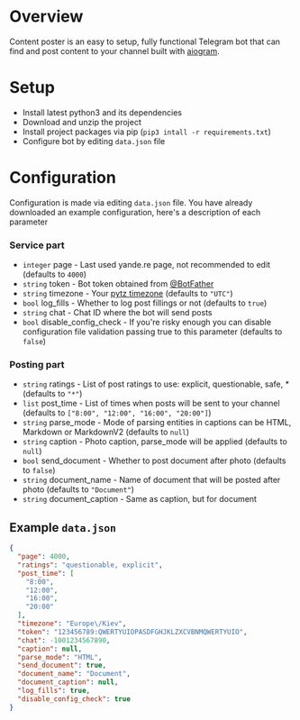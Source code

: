 # Overview
Content poster is an easy to setup\, fully functional Telegram bot that can find and post content to your channel built with [aiogram](https://github.com/aiogram/aiogram)\.
# Setup
 - Install latest python3 and its dependencies
 - Download and unzip the project
 - Install project packages via pip (`pip3 intall -r requirements.txt`)
 - Configure bot by editing `data.json` file
# Configuration
Configuration is made via editing `data.json` file\. You have already downloaded an example configuration\, here's a description of each parameter
### Service part
 - `integer` page \- Last used yande\.re page\, not recommended to edit \(defaults to `4000`\)
 - `string` token \- Bot token obtained from [@BotFather](https://t.me/BotFather)
 - `string` timezone \- Your [pytz timezone](https://gist.github.com/heyalexej/8bf688fd67d7199be4a1682b3eec7568) \(defaults to `"UTC"`\)
 - `bool` log_fills \- Whether to log post fillings or not \(defaults to `true`\)
 - `string` chat \- Chat ID where the bot will send posts
 - `bool` disable_config_check \- If you\'re risky enough you can disable configuration file validation passing true to this parameter \(defaults to `false`\)
### Posting part
 - `string` ratings \- List of post ratings to use\: explicit\, questionable\, safe\, \* \(defaults to `"*"`\)
- `list` post_time \- List of times when posts will be sent to your channel \(defaults to `["8:00", "12:00", "16:00", "20:00"]`\)
- `string` parse_mode \- Mode of parsing entities in captions can be HTML\, Markdown or MarkdownV2 \(defaults to `null`\)
- `string` caption \- Photo caption\, parse_mode will be applied \(defaults to `null`\)
- `bool` send_document - Whether to post document after photo \(defaults to `false`\)
- `string` document_name \- Name of document that will be posted after photo \(defaults to `"Document"`\)
- `string` document_caption \- Same as caption\, but for document

## Example `data.json`
```JSON
{
  "page": 4000,
  "ratings": "questionable, explicit",
  "post_time": [
    "8:00",
    "12:00",
    "16:00",
    "20:00"
  ],
  "timezone": "Europe\/Kiev",
  "token": "123456789:QWERTYUIOPASDFGHJKLZXCVBNMQWERTYUIO",
  "chat": -1001234567890,
  "caption": null,
  "parse_mode": "HTML",
  "send_document": true,
  "document_name": "Document",
  "document_caption": null,
  "log_fills": true,
  "disable_config_check": true
}
```
